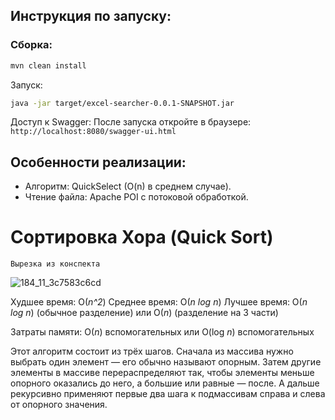 ## Инструкция по запуску:
### Сборка:
```bash
mvn clean install
```

Запуск:
```bash
java -jar target/excel-searcher-0.0.1-SNAPSHOT.jar
```
Доступ к Swagger:
После запуска откройте в браузере:
```http://localhost:8080/swagger-ui.html```

## Особенности реализации:

- Алгоритм: QuickSelect (O(n) в среднем случае).
- Чтение файла: Apache POI с потоковой обработкой.

# Сортировка Хора (Quick Sort)
```Вырезка из конспекта```

![184_11_3c7583c6cd](https://github.com/user-attachments/assets/c6c3968d-1f95-4978-875c-655b14e608c5)

Худшее время: O(_n^2_)
Среднее время: O(_n log n_)
Лучшее время: O(_n log n_) (обычное разделение)  или O(_n_) (разделение на 3 части)

Затраты памяти: O(_n_) вспомогательных  или O(log _n_) вспомогательных

Этот алгоритм состоит из трёх шагов. Сначала из массива нужно выбрать один элемент — его обычно называют опорным. Затем другие элементы в массиве перераспределяют так, чтобы элементы меньше опорного оказались до него, а большие или равные — после. А дальше рекурсивно применяют первые два шага к подмассивам справа и слева от опорного значения.


